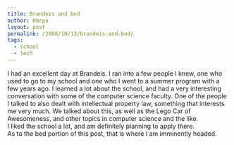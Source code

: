 ```yaml
---
title: Brandeis and bed
author: Harpo
layout: post
permalink: /2008/10/13/brandeis-and-bed/
tags:
  - school
  - tech
---
```

I had an excellent day at Brandeis. I ran into a few people I knew, one who used to go to my school and one who I went to a summer program with a few years ago. I learned a lot about the school, and had a very interesting conversation with some of the computer science faculty. One of the people I talked to also dealt with intellectual property law, something that interests me very much. We talked about this, as well as the Lego Car of Awesomeness, and other topics in computer science and the like.  
I liked the school a lot, and am definitely planning to apply there.  
As to the bed portion of this post, that is where I am imminently headed.